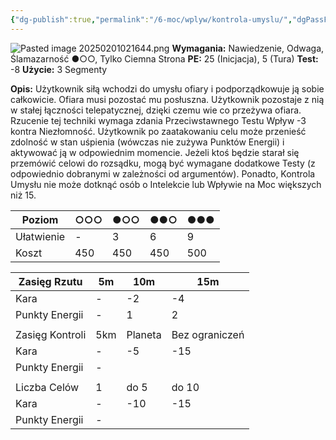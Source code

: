 ```yaml
---
{"dg-publish":true,"permalink":"/6-moc/wplyw/kontrola-umyslu/","dgPassFrontmatter":true}
---
```


![Pasted image 20250201021644.png](/img/user/6%20Obrazy/Pasted%20image%2020250201021644.png)
**Wymagania:** Nawiedzenie, Odwaga, Ślamazarność ●○○, Tylko Ciemna Strona
**PE:** 25 (Inicjacja), 5 (Tura)
**Test:** -8
**Użycie:** 3 Segmenty

**Opis:** Użytkownik siłą wchodzi do umysłu ofiary i podporządkowuje ją sobie całkowicie. Ofiara musi pozostać mu posłuszna. Użytkownik pozostaje z nią w stałej łączności telepatycznej, dzięki czemu wie co przeżywa ofiara. Rzucenie tej techniki wymaga zdania Przeciwstawnego Testu Wpływ -3 kontra Niezłomność. Użytkownik po zaatakowaniu celu może przenieść zdolność w stan uśpienia (wówczas nie zużywa Punktów Energii) i aktywować ją w odpowiednim momencie. Jeżeli ktoś będzie starał się przemówić celowi do rozsądku, mogą być wymagane dodatkowe Testy (z odpowiednio dobranymi w zależności od argumentów). Ponadto, Kontrola Umysłu nie może dotknąć osób o Intelekcie lub Wpływie na Moc większych niż 15.

| Poziom     | ○○○ | ●○○ | ●●○ | ●●● |
| ---------- | --- | --- | --- | --- |
| Ułatwienie | -   | 3   | 6   | 9   |
| Koszt      | 450 | 450 | 450 | 500 |

| Zasięg Rzutu    | 5m  | 10m     | 15m            |
| --------------- | --- | ------- | -------------- |
| Kara            | -   | -2      | -4             |
| Punkty Energii  | -   | 1       | 2              |
|                 |     |         |                |
| Zasięg Kontroli | 5km | Planeta | Bez ograniczeń |
| Kara            | -   | -5      | -15            |
| Punkty Energii  | -   |         |                |
|                 |     |         |                |
| Liczba Celów    | 1   | do 5    | do 10          |
| Kara            | -   | -10     | -15            |
| Punkty Energii  | -   |         |                |
